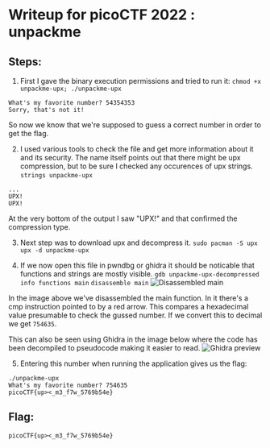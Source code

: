 # Writeup for picoCTF 2022 : unpackme

## Steps:
1) First I gave the binary execution permissions and tried to run it:
```chmod +x unpackme-upx; ./unpackme-upx```
```
What's my favorite number? 54354353 
Sorry, that's not it!
```

So now we know that we're supposed to guess a correct number in order to get the flag.

2) I used various tools to check the file and get more information about it and its security. The name itself points out that there might be upx compression, but to be sure I checked any occurences of upx strings.
```strings unpackme-upx```
```
...
UPX!
UPX!
```

At the very bottom of the output I saw "UPX!" and that confirmed the compression type.

3) Next step was to download upx and decompress it.
```sudo pacman -S upx```
```upx -d unpackme-upx```

4) If we now open this file in pwndbg or ghidra it should be noticable that functions and strings are mostly visible.
```gdb unpackme-upx-decompressed```
```info functions main```
```disassemble main```
![Disassembled main](disassemble_of_main.png)

In the image above we've disassembled the main function. In it there's a cmp instruction pointed to by a red arrow. This compares a hexadecimal value presumable to check the gussed number. If we convert this to decimal we get `754635`.

This can also be seen using Ghidra in the image below where the code has been decompiled to pseudocode making it easier to read. 
![Ghidra preview](ghidra.png)

5) Entering this number when running the application gives us the flag:
```
./unpackme-upx
What's my favorite number? 754635
picoCTF{up><_m3_f7w_5769b54e}
```

## Flag:
```
picoCTF{up><_m3_f7w_5769b54e}
```
